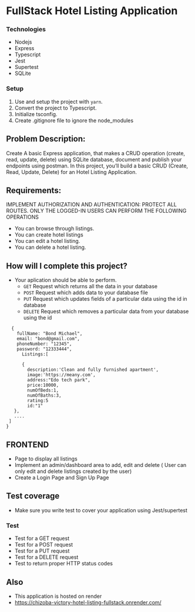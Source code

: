 # FullStack Hotel Listing Application

### Technologies
- Nodejs
- Express
- Typescript
- Jest
- Supertest
- SQLite


### Setup

1. Use and setup the project with `yarn`.
2. Convert the project to Typescript.
3. Initialize tsconfig.
4. Create .gitignore file to ignore the node_modules
## Problem Description:

Create A basic Express application, that makes a CRUD operation (create, read, update, delete) using SQLite database, document and publish your endpoints using postman.
In this project, you’ll build a basic CRUD (Create, Read, Update, Delete) for an Hotel Listing Application. 

## Requirements:

IMPLEMENT AUTHORIZATION AND AUTHENTICATION: PROTECT ALL ROUTES. ONLY THE LOGGED-IN USERS CAN PERFORM THE FOLLOWING OPERATIONS

- You can browse through listings.
- You can create hotel listings
- You can edit a hotel listing.
- You can delete a hotel listing.

## How will I complete this project?

- Your aplication should be able to perform.
  - `GET` Request which returns all the data in your database
  - `POST` Request which adds data to your database file 
  - `PUT` Request which updates fields of a particular data using the id in database
  - `DELETE` Request which removes a particular data from your database using the id

```
  {
    fullName: "Bond Michael",
    email: "bond@gmail.com",
    phoneNumber: "12345",
    password: "12333444",
      Listings:[

      {
        description:'Clean and fully furnished apartment',
        image:'https://meany.com',
        address:"Edo tech park",
        price:10000,
        numOfBeds:1,
        numOfBaths:3,
        rating:5
        id:"1"
   },
   ....
 ]
}

```

## FRONTEND

- Page to display all listings
- Implement an admin/dashboard area to add, edit and delete ( User can only edit and delete listings created by the user)
- Create a Login Page and Sign Up Page

## Test coverage

- Make sure you write test to cover your application using Jest/supertest

### Test

- Test for a GET request
- Test for a POST request
- Test for a PUT request
- Test for a DELETE request
- Test to return proper HTTP status codes

## Also
  - This application is hosted on render
  - https://chizoba-victory-hotel-listing-fullstack.onrender.com/